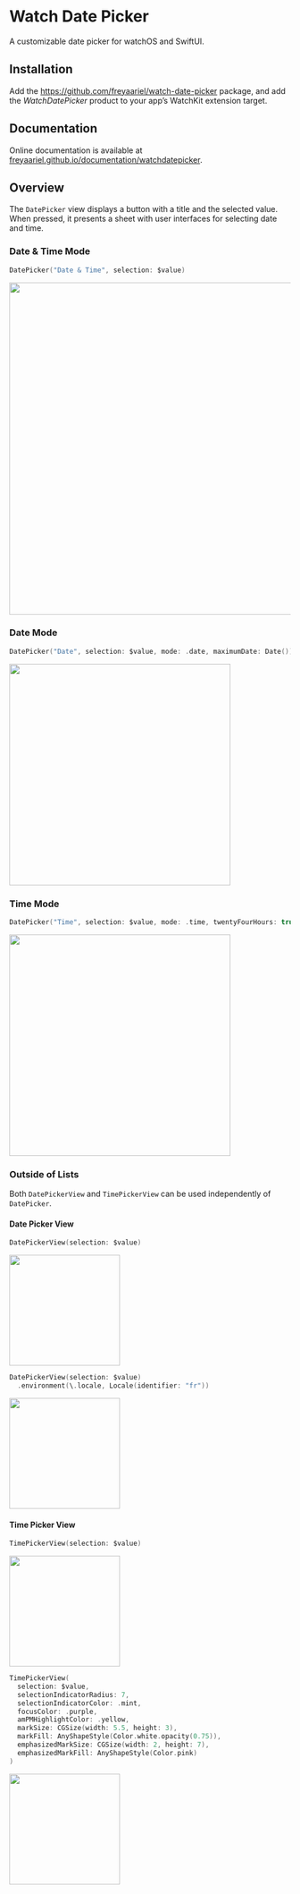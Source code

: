 # Watch Date Picker

A customizable date picker for watchOS and SwiftUI.


## Installation

Add the https://github.com/freyaariel/watch-date-picker package, and add the _WatchDatePicker_ product to your app’s WatchKit extension target.


## Documentation

Online documentation is available at [freyaariel.github.io/documentation/watchdatepicker](https://freyaariel.github.io/documentation/watchdatepicker/).


## Overview

The `DatePicker` view displays a button with a title and the selected value. When pressed, it presents a sheet with user interfaces for selecting date and time.


### Date & Time Mode

```swift
DatePicker("Date & Time", selection: $value)
```

<img src="https://github.com/freyaariel/watch-date-picker/blob/main/Sources/WatchDatePicker/Documentation.docc/Resources/Screenshots/DateAndTimeMode.png?raw=true" alt="" width="594" />


### Date Mode

```swift
DatePicker("Date", selection: $value, mode: .date, maximumDate: Date())
```

<img src="https://github.com/freyaariel/watch-date-picker/blob/main/Sources/WatchDatePicker/Documentation.docc/Resources/Screenshots/DateMode.png?raw=true" alt="" width="396" />


### Time Mode

```swift
DatePicker("Time", selection: $value, mode: .time, twentyFourHours: true)
```

<img src="https://github.com/freyaariel/watch-date-picker/blob/main/Sources/WatchDatePicker/Documentation.docc/Resources/Screenshots/TimeMode.png?raw=true" alt="" width="396" />


### Outside of Lists

Both `DatePickerView` and `TimePickerView` can be used independently of `DatePicker`.


#### Date Picker View

```swift
DatePickerView(selection: $value)
```

<img src="https://github.com/freyaariel/watch-date-picker/blob/main/Sources/WatchDatePicker/Documentation.docc/Resources/Screenshots/DatePickerView.png?raw=true" alt="" width="198" />


```swift
DatePickerView(selection: $value)
  .environment(\.locale, Locale(identifier: "fr"))
```

<img src="https://github.com/freyaariel/watch-date-picker/blob/main/Sources/WatchDatePicker/Documentation.docc/Resources/Screenshots/DatePickerView~fr.png?raw=true" alt="" width="198" />


#### Time Picker View

```swift
TimePickerView(selection: $value)
```

<img src="https://github.com/freyaariel/watch-date-picker/blob/main/Sources/WatchDatePicker/Documentation.docc/Resources/Screenshots/TimePickerView.png?raw=true" alt="" width="198" />


```swift
TimePickerView(
  selection: $value,
  selectionIndicatorRadius: 7,
  selectionIndicatorColor: .mint,
  focusColor: .purple,
  amPMHighlightColor: .yellow,
  markSize: CGSize(width: 5.5, height: 3),
  markFill: AnyShapeStyle(Color.white.opacity(0.75)),
  emphasizedMarkSize: CGSize(width: 2, height: 7),
  emphasizedMarkFill: AnyShapeStyle(Color.pink)
)
```

<img src="https://github.com/freyaariel/watch-date-picker/blob/main/Sources/WatchDatePicker/Documentation.docc/Resources/Screenshots/TimePickerView~custom.png?raw=true" alt="" width="198" />

<!--

**ℹ️ Note:**

The API exposed by `WatchDatePicker` is different from that of SwiftUI’s built-in date picker. When sharing code between multiple platforms, `#if os(watchOS)`, target memberships, or namespaces can be used to disambiguate.


## Topics

### Setting Date Picker Mode

```swift
var mode: DatePicker.Mode
```
Mode that determines the appearance of a date picker. Default is `.dateAndTime`.


### Customizing Appearance

```swift
var confirmationColor: Color? 
```
The color for the date & time confirmation button.
Default is `.green`.
When `mode` is not `.dateAndTime`, this value is ignored.

```swift
var confirmationTitleKey: LocalizedStringKey?
```
The title of the date & time confirmation button.
Default is “Continue” if `mode` is `.dateAndTime`, or “Done” if `mode` is `.date`.
When `mode` is `.time` or nil, this value is ignored.

```swift
var selectionIndicatorRadius: CGFloat?
```
The radius of the time selection indicators.
Default is 2.25.
When `mode` is `.date`, this value is ignored.

```swift
var selectionIndicatorColor: Color?
```
The color for the time selection indicators.
Default is `.accentColor`.
When `mode` is `.date`, this value is ignored.

```swift
var focusColor: Color?
```
The color for the focus outline of time fields.
Default is `.green`.

-->

<!-- TODO: add more -->
